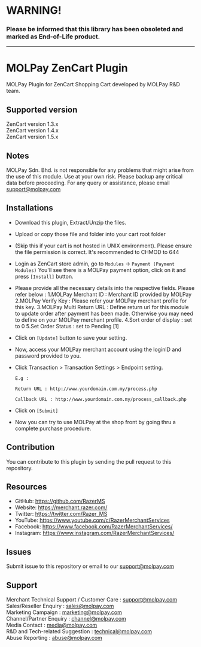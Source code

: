 WARNING!
========

<h3>Please be informed that this library has been obsoleted and marked as End-of-Life product. 


------------------------------------------------------


MOLPay ZenCart Plugin
===============

MOLPay Plugin for ZenCart Shopping Cart developed by MOLPay R&D team.


Supported version
-----------------

ZenCart version 1.3.x<br>
ZenCart version 1.4.x<br>
ZenCart version 1.5.x<br>


Notes
-----

MOLPay Sdn. Bhd. is not responsible for any problems that might arise from the use of this module. 
Use at your own risk. Please backup any critical data before proceeding. For any query or 
assistance, please email support@molpay.com 


Installations
-------------

- Download this plugin, Extract/Unzip the files. 

- Upload or copy those file and folder into your cart root folder

- (Skip this if your cart is not hosted in UNIX environment). 
Please ensure the file permission is correct. It's recommended to CHMOD to 644

- Login as ZenCart store admin, go to `Modules` -> `Payment (Payment Modules)`
    You'll see there is a MOLPay payment option, click on it and press `[Install]` button.

- Please provide all the necessary details into the respective fields. Please refer below :
    1.MOLPay Merchant ID : Merchant ID provided by MOLPay
    2.MOLPay Verify Key : Please refer your MOLPay merchant profile for this key.
    3.MOLPay Multi Return URL : Define return url for this module to update order after payment has been made.
     Otherwise you may need to define on your MOLPay merchant profile.
    4.Sort order of display : set to 0
    5.Set Order Status : set to Pending [1]

- Click on `[Update]` button to save your setting.

- Now, access your MOLPay merchant account using the loginID and password provided to you.

- Click Transaction > Transaction Settings > Endpoint setting.

    `E.g :`

    `Return URL : http://www.yourdomain.com.my/process.php`

    `Callback URL : http://www.yourdomain.com.my/process_callback.php`

- Click on `[Submit]`

- Now you can try to use MOLPay at the shop front by going thru a complete purchase procedure.
 


Contribution
------------

You can contribute to this plugin by sending the pull request to this repository.


## Resources

- GitHub:     https://github.com/RazerMS
- Website:    https://merchant.razer.com/
- Twitter:    https://twitter.com/Razer_MS
- YouTube:    https://www.youtube.com/c/RazerMerchantServices
- Facebook:   https://www.facebook.com/RazerMerchantServices/
- Instagram:  https://www.instagram.com/RazerMerchantServices/


Issues
------------

Submit issue to this repository or email to our support@molpay.com


Support
-------

Merchant Technical Support / Customer Care : support@molpay.com <br>
Sales/Reseller Enquiry : sales@molpay.com <br>
Marketing Campaign : marketing@molpay.com <br>
Channel/Partner Enquiry : channel@molpay.com <br>
Media Contact : media@molpay.com <br>
R&D and Tech-related Suggestion : technical@molpay.com <br>
Abuse Reporting : abuse@molpay.com
